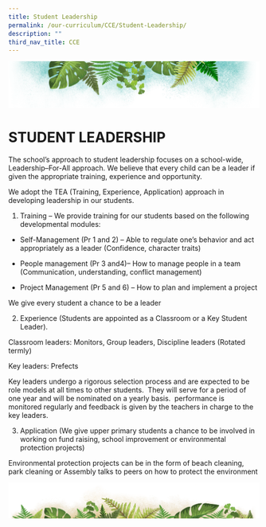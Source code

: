 ```yaml
---
title: Student Leadership
permalink: /our-curriculum/CCE/Student-Leadership/
description: ""
third_nav_title: CCE
---
```

![](/images/Banner.png)

# STUDENT LEADERSHIP

The school’s approach to student leadership focuses on a school-wide, Leadership–For-All approach. We believe that every child can be a leader if given the appropriate training, experience and opportunity.

We adopt the TEA (Training, Experience, Application) approach in developing leadership in our students.

1) Training – We provide training for our students based on the following developmental modules:

*   Self-Management (Pr 1 and 2) – Able to regulate one’s behavior and act appropriately as a leader (Confidence, character traits)  
    
*   People management (Pr 3 and4)– How to manage people in a team (Communication, understanding, conflict management)  
    
*   Project Management (Pr 5 and 6) – How to plan and implement a project

We give every student a chance to be a leader

2) Experience (Students are appointed as a Classroom or a Key Student Leader).

Classroom leaders: Monitors, Group leaders, Discipline leaders (Rotated termly)  

Key leaders: Prefects 

Key leaders undergo a rigorous selection process and are expected to be role models at all times to other students.  They will serve for a period of one year and will be nominated on a yearly basis.  performance is monitored regularly and feedback is given by the teachers in charge to the key leaders.

3) Application (We give upper primary students a chance to be involved in working on fund raising, school improvement or environmental protection projects)

Environmental protection projects can be in the form of beach cleaning, park cleaning or Assembly talks to peers on how to protect the environment

![](/images/bg-bottom.png)
